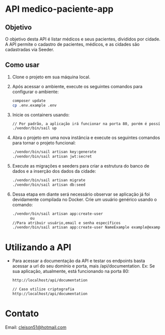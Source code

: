# API medico-paciente-app

## Objetivo

O objetivo desta API é listar médicos e seus pacientes, divididos por cidade. A API permite o cadastro de pacientes, médicos, e as cidades são cadastradas via Seeder.

## Como usar

1. Clone o projeto em sua máquina local.

2. Após acessar o ambiente, execute os seguintes comandos para configurar o ambiente:

   ```bash
   composer update
   cp .env.example .env


3. Inicie os containers usando:

    ```bash
    // Por padrão, a aplicação irá funcionar na porta 80, porém é possível alterar a porta padrão no arquivo .env, em APP_PORT. Ex: APP_PORT=8011
    ./vendor/bin/sail up


4. Abra o projeto em uma nova instância e execute os seguintes comandos para tornar o projeto funcional:

    ```bash
    ./vendor/bin/sail artisan key:generate
    ./vendor/bin/sail artisan jwt:secret

5. Execute as migrações e seeders para criar a estrutura do banco de dados e a inserção dos dados da cidade:

    ```bash
    ./vendor/bin/sail artisan migrate
    ./vendor/bin/sail artisan db:seed

6. Dessa etapa em diante será necessário observar se aplicação já foi devidamente compilada no Docker. Crie um usuário genérico usando o comando:

    ```bash
    ./vendor/bin/sail artisan app:create-user
            ou
    //Para atribuir usuário,email e senha específicos
    ./vendor/bin/sail artisan app:create-user NameExample example@example.com minha-senha 


# Utilizando a API
- Para acessar a documentação da API e testar os endpoints basta acessar a url do seu domínio e porta, mais /api/documentation. Ex: Se sua aplicação, atualmente, está funcionando na porta 80:

    ```bash
    http://localhost/api/documentation

    // Caso utilize criptografia
    http://localhost/api/documentation

# Contato
Email: cleison51@hotmail.com
